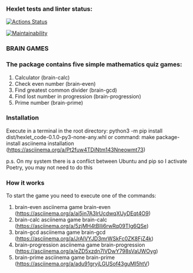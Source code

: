### Hexlet tests and linter status:
[![Actions Status](https://github.com/Dmitry-Perexozhev/python-project-49/actions/workflows/hexlet-check.yml/badge.svg)](https://github.com/Dmitry-Perexozhev/python-project-49/actions)

[![Maintainability](https://api.codeclimate.com/v1/badges/94eeb5b753f2748e5579/maintainability)](https://codeclimate.com/github/Dmitry-Perexozhev/python-project-49/maintainability)

### BRAIN GAMES
### The package contains five simple mathematics quiz games:
1. Calculator (brain-calc)
2. Check even number (brain-even)
3. Find greatest common divider (brain-gcd)
4. Find lost number in progression (brain-progression)
5. Prime number (brain-prime)

### Installation
Execute in a terminal in the root directory:
python3 -m pip install dist/hexlet_code-0.1.0-py3-none-any.whl
or command: make package-install
asciinema installation (https://asciinema.org/a/Pt2fuw4TDiNtm143Nneowmt73)

p.s. On my system there is a conflict between Ubuntu and pip so I activate Poetry, 
you may not need to do this

### How it works
To start the game you need to execute one of the commands:
1. brain-even
asciinema game brain-even (https://asciinema.org/a/ai5jn7A3lrUcdwqXUyDEqt4O9)
2. brain-calc 
asciinema game brain-calc (https://asciinema.org/a/5zjMH4tBlli6rwRq09TIg6QSe)
3. brain-gcd
asciinema game brain-gcd (https://asciinema.org/a/JrAlVYJD3mrWSkFc0ZK8FjZ4k)
4. brain-progression
asciinema game brain-progression (https://asciinema.org/a/eZD5xzdn7lVDwY798sVaUWOyg)
5. brain-prime
asciinema game brain-prime (https://asciinema.org/a/adu91gryjLGUSof43guMI5htV)
